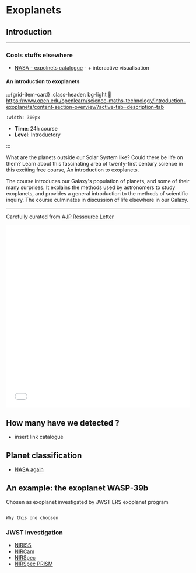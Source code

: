 # Exoplanets

## Introduction

***

### Cools stuffs elsewhere

- [NASA - expolnets catalogue](https://exoplanets.nasa.gov/discovery/exoplanet-catalog/) - + interactive visualisation

<h4><strong>An introduction to exoplanets </strong></h4>

<article id="P1">

<div id="subdiv1-3">    


    

:::{grid-item-card}
:class-header: bg-light
:link: https://www.open.edu/openlearn/science-maths-technology/introduction-exoplanets/content-section-overview?active-tab=description-tab

```{figure} ../../Docs/Open_Learn_Images/exoplanets.jpeg
:width: 300px
```
    
- **Time**: 24h course 
- **Level**: Introductory  

    
:::
    
</div>    
    
<div id="subdiv2-3">

What are the planets outside our Solar System like? Could there be life on them? Learn about this fascinating area of twenty-first century science in this exciting free course, An introduction to exoplanets. 

The course introduces our Galaxy's population of planets, and some of their many surprises. It explains the methods used by astronomers to study exoplanets, and provides a general introduction to the methods of scientific inquiry. The course culminates in discussion of life elsewhere in our Galaxy.
</div>
    

    
</article>


***


Carefully curated from [AJP Ressource Letter](https://www.aapt.org/Publications/AJP/Readers/resource_letters.cfm#Astrophysics)

<iframe src="../../../_static/pdf/perryman2014.pdf" frameborder="0" height="500px" width="100%">
</iframe>

## How many have we detected ?

- insert link catalogue


## Planet classification

- [NASA again](https://exoplanets.nasa.gov/what-is-an-exoplanet/planet-types/overview/)

## An example: the exoplanet WASP-39b


Chosen as exoplanet investigated by JWST ERS exoplanet program

```{note}

Why this one choosen

```

### JWST investigation

- [NIRISS](https://arxiv.org/ftp/arxiv/papers/2211/2211.10493.pdf)
- [NIRCam](https://arxiv.org/ftp/arxiv/papers/2211/2211.10489.pdf)
- [NIRSpec](https://arxiv.org/ftp/arxiv/papers/2211/2211.10488.pdf)
- [NIRSpec PRISM](https://arxiv.org/ftp/arxiv/papers/2211/2211.10487.pdf)